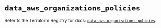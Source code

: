 # `data_aws_organizations_policies`

Refer to the Terraform Registry for docs: [`data_aws_organizations_policies`](https://registry.terraform.io/providers/hashicorp/aws/6.12.0/docs/data-sources/organizations_policies).
